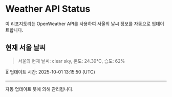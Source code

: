 
# Weather API Status

이 리포지토리는 OpenWeather API를 사용하여 서울의 날씨 정보를 자동으로 업데이트합니다.

## 현재 서울 날씨
> 서울의 현재 날씨: clear sky, 온도: 24.39°C, 습도: 62%

⏳ 업데이트 시간: 2025-10-01 13:15:50 (UTC)

---
자동 업데이트 봇에 의해 관리됩니다.
